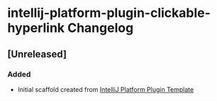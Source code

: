 <!-- Keep a Changelog guide -> https://keepachangelog.com -->

# intellij-platform-plugin-clickable-hyperlink Changelog

## [Unreleased]
### Added
- Initial scaffold created from [IntelliJ Platform Plugin Template](https://github.com/JetBrains/intellij-platform-plugin-template)
